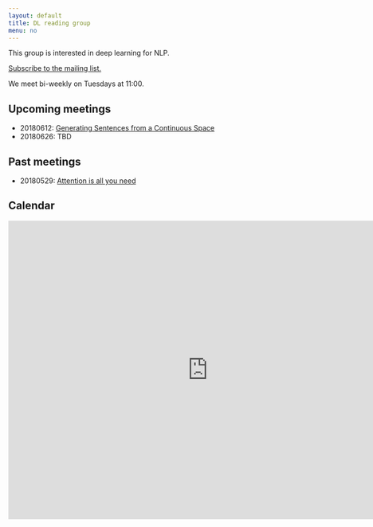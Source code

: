 ```yaml
---
layout: default
title: DL reading group
menu: no
---
```


This group is interested in deep learning for NLP.

[Subscribe to the mailing list.](https://list.uva.nl/mailman/listinfo/dlm-illc)

We meet bi-weekly on Tuesdays at 11:00.

## Upcoming meetings

- 20180612: [Generating Sentences from a Continuous Space](https://arxiv.org/abs/1511.06349)
- 20180626: TBD

## Past meetings

- 20180529: [Attention is all you need](https://papers.nips.cc/paper/7181-attention-is-all-you-need.pdf) 

## Calendar

<iframe src="https://calendar.google.com/calendar/embed?src=d5etdgvg97ajfnbetjebkmbdis%40group.calendar.google.com&ctz=Europe%2FAmsterdam" style="border: 0" width="800" height="600" frameborder="0" scrolling="no"></iframe>
